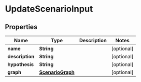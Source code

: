 
# UpdateScenarioInput

## Properties
Name | Type | Description | Notes
------------ | ------------- | ------------- | -------------
**name** | **String** |  |  [optional]
**description** | **String** |  |  [optional]
**hypothesis** | **String** |  |  [optional]
**graph** | [**ScenarioGraph**](ScenarioGraph.md) |  |  [optional]



